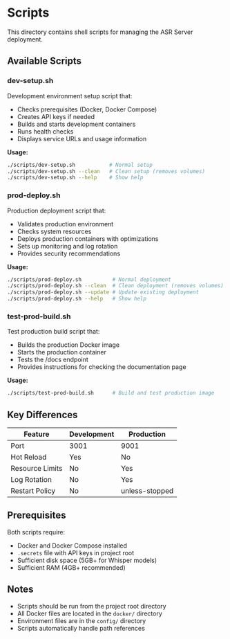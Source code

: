 # Scripts

This directory contains shell scripts for managing the ASR Server deployment.

## Available Scripts

### dev-setup.sh
Development environment setup script that:
- Checks prerequisites (Docker, Docker Compose)
- Creates API keys if needed
- Builds and starts development containers
- Runs health checks
- Displays service URLs and usage information

**Usage:**
```bash
./scripts/dev-setup.sh           # Normal setup
./scripts/dev-setup.sh --clean   # Clean setup (removes volumes)
./scripts/dev-setup.sh --help    # Show help
```

### prod-deploy.sh
Production deployment script that:
- Validates production environment
- Checks system resources
- Deploys production containers with optimizations
- Sets up monitoring and log rotation
- Provides security recommendations

**Usage:**
```bash
./scripts/prod-deploy.sh          # Normal deployment
./scripts/prod-deploy.sh --clean  # Clean deployment (removes volumes)
./scripts/prod-deploy.sh --update # Update existing deployment
./scripts/prod-deploy.sh --help   # Show help
```

### test-prod-build.sh
Test production build script that:
- Builds the production Docker image
- Starts the production container
- Tests the /docs endpoint
- Provides instructions for checking the documentation page

**Usage:**
```bash
./scripts/test-prod-build.sh      # Build and test production image
```

## Key Differences

| Feature | Development | Production |
|---------|-------------|------------|
| Port | 3001 | 9001 |
| Hot Reload | Yes | No |
| Resource Limits | No | Yes |
| Log Rotation | No | Yes |
| Restart Policy | No | unless-stopped |

## Prerequisites

Both scripts require:
- Docker and Docker Compose installed
- `.secrets` file with API keys in project root
- Sufficient disk space (5GB+ for Whisper models)
- Sufficient RAM (4GB+ recommended)

## Notes

- Scripts should be run from the project root directory
- All Docker files are located in the `docker/` directory
- Environment files are in the `config/` directory
- Scripts automatically handle path references
